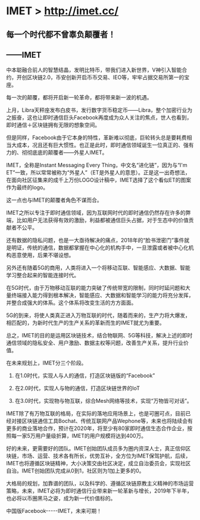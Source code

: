 # IMET > http://imet.cc/
>

## 每一个时代都不曾辜负颠覆者！

## 																							——IMET

中本聪融合前人的智慧结晶，发明比特币，带我们进入新世界，V神引入智能合约，开创区块链2.0，币安创新开启币币交易、IEO等，牢牢占据交易所第一的宝座。



每一次的颠覆，都将开启新一轮革命，都将带来新一波的机遇。



上月，Libra天秤座发布白皮书，发行数字货币稳定币——Libra，整个加密行业为之振奋，这也让即时通信巨头Facebook再度成为众人关注的焦点，世人也看到，即时通信＋区块链拥有无限的想象空间。



但是同样，Facebook由于它本身的特性，革新难以彻底，巨轮转头总是要耗费相当大成本，况且还有巨大惯性。也正是此时，即时通信领域诞生一位真正的、强有力的、彻彻底底的颠覆者——外星人IMET。



IMET，全称是Instant Messaging Every Thing，中文名“进化链”，因为与“I'm ET”一致，所以常常被称为“外星人”（ET是外星人的意思）。正是这一出奇想法，在面向社区征集来的成千上万份LOGO设计稿中，IMET选择了这个看似ET的图案作为最终的logo。



这一点也与IMET的颠覆者角色不谋而合。

IMET之所以专注于即时通信领域，因为互联网时代的即时通信仍然存在许多的弊端，比如用户无法获得有效的激励，利益都被通信巨头占据，对于生态中的价值贡献者不公平。



还有数据的隐私问题，也是一大亟待解决的痛点，2018年的“脸书泄密门”事件就是明证，传统的通信，数据都掌握在中心化的机构手中，一旦泄露或者被中心化机构恶意使用，后果不堪设想。



另外还有随着5G的商用，人类将进入一个将移动互联、智能感应、大数据、智能学习整合起来的智能连接时代。

在5G时代，由于万物移动互联的能力突破了传统带宽的限制，同时时延问题和大量终端接入能力得到根本解决，智能感应、大数据和智能学习的能力将充分发挥，并整合成强大的体系。这个体系将改变生活的方方面面。

5G的到来，将使人类真正进入万物互联的时代，随着而来的，生产力将大爆发，相匹配的，为新时代生产的生产关系的革新而生的IMET就尤为重要。



总之，IMET的目的是运用区块链技术，结合物联网、5G等科技，解决上述的即时通信领域的隐私安全、用户激励、数据主权等问题，改善生产关系，提升行业价值。



在未来规划上，IMET分三个阶段。

1. 在1.0时代，实现人与人的通信，打造区块链版的“Facebook”

2. 在2.0时代，实现人与物的通信，打造区块链世界的IoT

3. 在3.0时代，实现物与物互联，综合Mesh网络等技术，实现“万物皆可对话”。

   

IMET除了有万物互联的格局，在实际的落地应用场景上，也是可圈可点，目前已经对接区块链通信工具Bochat、传统互联网产品Wephone等，未来也将陆续会有更多的商业落地合作，预计在2020年，将至少有80家即时通信生态合作企业，按照每一家5万用户量级折算，IMET的用户规模将达到400万。




好的未来，更需要好的团队。IMET创始团队成员多为圈内资深人士，真正信仰区块链，市场、运营、技术各有所长，优势互补，全方位为IMET保驾护航，后续，IMET也将遵循区块链精神，大小决策交由社区决定，成立自治委员会，实现社区自治。IMET创始团队完成从0到1，社区则为1加上更多的0。



大格局的规划，加靠谱的团队，以及科学的、遵循区块链原教主义精神的市场运营策略，未来，IMET必将为即时通信行业带来新一轮革新与增长，2019年下半年，也必将以币圈黑马之姿，成为新一代价值标的。

中国版Facebook-----IMET，未来可期！
